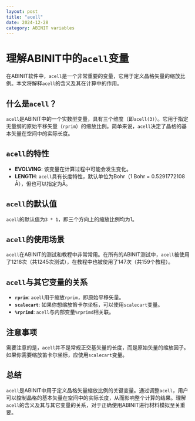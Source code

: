 ```yaml
---
layout: post
title: "acell"
date: 2024-12-28
category: ABINIT variables
---
```


# 理解ABINIT中的`acell`变量

在ABINIT软件中，`acell`是一个非常重要的变量，它用于定义晶格矢量的缩放比例。本文将解释`acell`的含义及其在计算中的作用。

## 什么是`acell`？

`acell`是ABINIT中的一个实数型变量，具有三个维度（即`acell(3)`）。它用于指定无量纲的原始平移矢量（`rprim`）的缩放比例。简单来说，`acell`决定了晶格的基本矢量在空间中的实际长度。

## `acell`的特性

- **EVOLVING**: 该变量在计算过程中可能会发生变化。
- **LENGTH**: `acell`具有长度特性，默认单位为Bohr（1 Bohr = 0.5291772108 Å），但也可以指定为Å。

## `acell`的默认值

`acell`的默认值为`3 * 1`，即三个方向上的缩放比例均为1。

## `acell`的使用场景

`acell`在ABINIT的测试和教程中非常常用。在所有的ABINIT测试中，`acell`被使用了1218次（共1245次测试），在教程中也被使用了147次（共159个教程）。

## `acell`与其它变量的关系

- **`rprim`**: `acell`用于缩放`rprim`，即原始平移矢量。
- **`scalecart`**: 如果你想缩放笛卡尔坐标，可以使用`scalecart`变量。
- **`%rprimd`**: `acell`与内部变量`%rprimd`相关联。

## 注意事项

需要注意的是，`acell`并不是常规正交基矢量的长度，而是原始矢量的缩放因子。如果你需要缩放笛卡尔坐标，应使用`scalecart`变量。

## 总结

`acell`是ABINIT中用于定义晶格矢量缩放比例的关键变量。通过调整`acell`，用户可以控制晶格的基本矢量在空间中的实际长度，从而影响整个计算的结果。理解`acell`的含义及其与其它变量的关系，对于正确使用ABINIT进行材料模拟至关重要。
